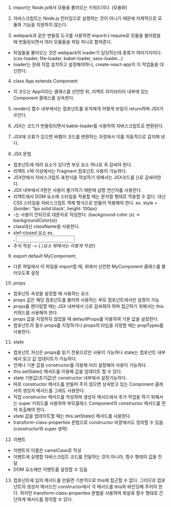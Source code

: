 1. import는 Node.js에서 모듈을 불러오는 키워드이다. (모듈화)

2. 자바스크립트는 Node.js 런타임으로 실행하는 것이 아니기 때문에 자체적으로 모듈화 기능을 지원하지 않는다.

3. webpack과 같은 번들링 도구를 사용하면 import나 require로 모듈을 불러왔을 때 번들링되면서 여러 모듈들을 파일 하나로 합쳐준다. 
  - 파일들을 불러오는 것은 webpack의 loader가 담당하는데 종류가 여러가지이다.(css-loader, file-loader, babel-loader, sass-loader...)
  - loader는 원래 직접 설치하고 설정해야하나, create-react-app이 이 작업들을 대신한다.

4. class App extends Component
  - 이 코드는 App이라는 클래스를 선언한 뒤, 리액트 라이브러리 내부에 있는 Component 클래스를 상속한다. 

5. render() 함수 내부에서는 컴포넌트를 유저에게 어떻게 보일지 return하며 JSX가 쓰인다. 

6. JSX는 코드가 번들링되면서 bable-loader를 사용하여 자바스크립트로 변환된다. 

7. JSX에 오류가 있으면 바벨이 코드를 변환하는 과정에서 이를 자동적으로 감지해 낸다.

8. JSX 문법
 - 컴포넌트에 여러 요소가 있다면 부모 요소 하나로 꼭 감싸야 한다.
 - 리액트 v16 이상에서는 Fragment 컴포넌트 사용이 가능하다. 
 - JSX안에서 자바스크립트 표현식을 작성하기 위해서는 JSX코드를 {}로 감싸야한다. 
 - JSX 내부에서 if문은 사용이 불가하기 때문에 삼항 연산자를 사용한다. 
 - 리액트에서 DOM 요소에 스타일을 적용할 때는 문자열 형태로 적용할 수 없다. 대신 CSS 스타일을 자바스크립트 객체 형식으로 만들어 적용해야 한다. 
   ex. style = {border: '1px solid black', height: 100px}
 - -는 사용이 안되므로 대문자로 작성한다. (background-color (x) -> backgroundColor(o))
 - class대신 className을 사용한다.
 - slef-closed 요소 ex. <br />, <input /> 
 - 주석 작성 -> { /*요소 밖에서는 이렇게 작성*/}

9. export default MyComponent;
  - 다른 파일에서 이 파일을 import할 때, 위에서 선언한 MyComponent 클래스를 불러오도록 설정

10. props 
  - 컴포넌트 속성을 설정할 때 사용하는 요소
  - props 값은 해당 컴포넌트를 불러와 사용하는 부모 컴포넌트에서만 설정이 가능 
  - props를 렌더링할 때는 JSX 내부에서 {}로 감싸줘야 하며 접근하기 위해서는 this 키워드를 사용해야 한다. 
  - props 값을 지정하지 않았을 때 defaultProps를 이용하여 기본 값을 설정한다. 
  - 컴포넌트의 필수 props를 지정하거나 props의 타입을 지정할 때는 propTypes를 사용한다. 

11. state 
  - 컴포넌트 자신은 props를 읽기 전용으로만 사용이 가능하나 state는 컴포넌트 내부에서 읽고 값 업데이트가 가능하다. 
  - 언제나 기본 값을 constructor를 이용해 미리 설정해야 사용이 가능하다.
  - this.setState() 메서드를 이용해 값을 업데이트 할 수 있다. 
  - state 기본값(초기값)은 constructor 내부에서 설정가능하다. 
  - 따로 constructor 메서드를 만들어 주지 않으면 상속받고 있는 Component 클래서의 생성자 메서드를 그래도 사용한다.
  - 직접 constructor 메서드를 작성하여 생성자 메서드에서 추가 작업을 하기 위해서는 super 키워드를 사용하여 부모클래스 Component의 constructor 메서드를 먼저 호출해야 한다. 
  - state 값을 업데이트할 때는 this.setState() 메서드를 사용한다.
  - transform-class-properties 문법으로 constructor 바깥에서도 정의할 수 있음. (constructor와 super 생략)

12. 이벤트
  - 이벤트의 이름은 camelCase로 작성
  - 이벤트에 실행할 자바스크립트 코드를 전달하는 것이 아니라, 함수 형태의 값을 전달
  - DOM 요소에만 이벤트를 설정할 수 있음 

13. 컴포넌트에 임의 메서드를 만들면 기본적으로 this에 접근할 수 없다. 그러므로 컴포넌트의 생성자 메서드인 constructor에서 각 메서드를 this와 바인딩해 주어야 한다. 하지만 transform-class-properties 문법을 사용하여 화살표 함수 형태로 간단하게 메서드를 정의할 수 있다. 
